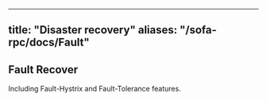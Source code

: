
---
title: "Disaster recovery"
aliases: "/sofa-rpc/docs/Fault"
---


## Fault Recover

Including Fault-Hystrix and Fault-Tolerance features.